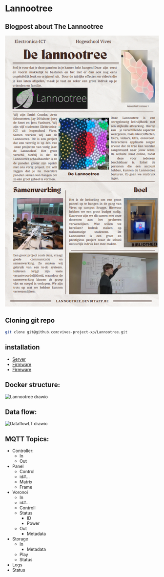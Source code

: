 # Lannootree

## Blogpost about The Lannootree

![Blogpost](img/Blogpost.png)

## Cloning git repo

```bash
git clone git@github.com:vives-project-xp/Lannootree.git
```

## installation

- [Server](Lannootree_server/README.md)
- [Firmware](Lannootree_processor/README.md)
- [Firmware](Lannootree_firmware/README.md)

## Docker structure:

![Lannootree drawio](https://user-images.githubusercontent.com/71697142/201103114-a8b4d791-ab4f-4459-9a90-6e0a4993ae48.png)

## Data flow:

![DataflowLT drawio](https://user-images.githubusercontent.com/71697142/205050305-787bca8d-d48e-46d5-b0a1-096201860b0a.png)

## MQTT Topics:

* Controller:
  - In
  - Out
* Panel
  - Control
  - id#...
  - Matrix
  - Frame
* Voronoi
  - In
  - id#...
  - Controll
  - Status
    - ID
    - Power
  - Out
    - Metadata
* Storage
  - In
    - Metadata
  - Play
  - Status
* Logs
* Status

